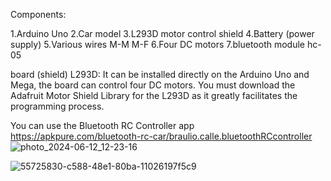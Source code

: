 Components:

1.Arduino Uno
2.Car model
3.L293D motor control shield
4.Battery (power supply)
5.Various wires M-M M-F
6.Four DC motors
7.bluetooth module hc-05

board (shield) L293D:
It can be installed directly on the Arduino Uno and Mega,
the board can control four DC motors.
You must download the Adafruit Motor Shield Library for the L293D as it greatly facilitates the programming process.


You can use the Bluetooth RC Controller app
https://apkpure.com/bluetooth-rc-car/braulio.calle.bluetoothRCcontroller
![photo_2024-06-12_12-23-16](https://github.com/mahmmedsh10/ARDUINO-CAR/assets/33693299/88c873d0-bbea-4f14-80c8-078d58964223)


![55725830-c588-48e1-80ba-11026197f5c9](https://github.com/mahmmedsh10/ARDUINO-CAR/assets/33693299/a6f11ed0-5bef-419b-ad1c-3ad4024e736c)
